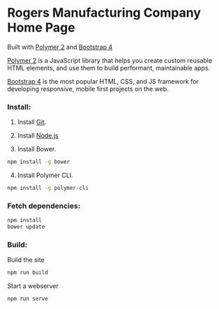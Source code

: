 # Rogers Manufacturing Company Home Page
Built with [Polymer 2](https://www.polymer-project.org/) and [Bootstrap 4](http://getbootstrap.com/)

[Polymer 2](https://www.polymer-project.org/) is a JavaScript library that helps you create custom reusable HTML elements, and use them to build performant, maintainable apps.

[Bootstrap 4](http://getbootstrap.com/) is the most popular HTML, CSS, and JS framework for developing responsive, mobile first projects on the web.

### Install:

1) Install [Git](https://git-scm.com/downloads).

2) Install [Node.js](https://nodejs.org/en/)

3) Install Bower.

```sh
npm install -g bower
```

4) Install Polymer CLI.

```sh
npm install -g polymer-cli
```

### Fetch dependencies:

```sh
npm install
bower update
```

### Build:

Build the site
```sh
npm run build
```

Start a webserver
```sh
npm run serve
```
